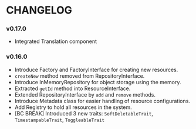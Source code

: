 CHANGELOG
=========

### v0.17.0

* Integrated Translation component

### v0.16.0

* Introduce Factory and FactoryInterface for creating new resources.
* ``createNew`` method removed from RepositoryInterface.
* Introduce InMemoryRepository for object storage using the memory.
* Extracted ``getId`` method into ResourceInterface.
* Extended RepositoryInterface by ``add`` and ``remove`` methods.
* Introduce Metadata class for easier handling of resource configurations.
* Add Registry to hold all resources in the system.
* [BC BREAK] Introduced 3 new traits: `SoftDeletableTrait`, `TimestampableTrait`, `ToggleableTrait`
